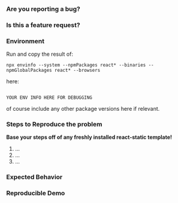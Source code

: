 <!--
ARE YOU LOOKING FOR HELP OR HAVE A QUESTION ABOUT IMPLEMENTATION?
If so, then STOP right there! We have a dedicated [Spectrum Community](https://spectrum.chat/react-static) where you can ask all the questions you want.

IF YOU OPEN AN ISSUE AS A QUESTION ABOUT IMPLEMENTATION, IT WILL BE CLOSED IMMEDIATELY AND YOU WILL BE DIRECTED TO JOIN THE [SPECTRUM COMMUNITY](https://spectrum.chat/react-static)
-->

### Are you reporting a bug?

<!--
If you answered "Yes":

  Provide as much information as you can to reproduce the issue.
  **If the issue is not reproducible, it can't be fixed!**

If you answere "No":

  Remove this section.
-->

### Is this a feature request?

<!--
If you answered "Yes":
  Describe why you need the feature, not what it will do.
  Implementation details will come later. Explain your use case
  as well as you can.

If you answered "No":

  Remove this section
-->

### Environment

Run and copy the result of:

`npx envinfo --system --npmPackages react* --binaries --npmGlobalPackages react* --browsers` 

here:

```

YOUR ENV INFO HERE FOR DEBUGGING

```

of course include any other package versions here if relevant. 

### Steps to Reproduce the problem

**Base your steps off of any freshly installed react-static template!**

1.  ...
2.  ...
3.  ...

### Expected Behavior

<!--
What would be the correct behavior?
-->

### Reproducible Demo

<!--
If possible paste a link to an example repo with instructions to reproduce the issue.
Remember, iff we cannot reproduce the issue quickly, it cannot be fixed quickly.
-->
